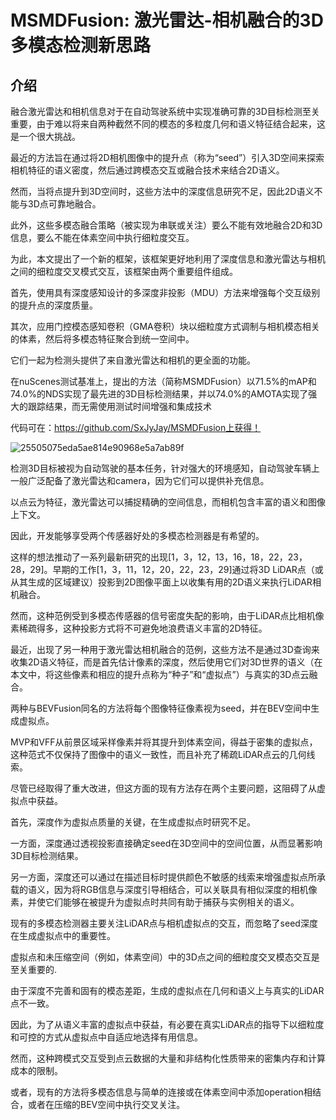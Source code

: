 # MSMDFusion: 激光雷达-相机融合的3D多模态检测新思路
## 介绍
融合激光雷达和相机信息对于在自动驾驶系统中实现准确可靠的3D目标检测至关重要，由于难以将来自两种截然不同的模态的多粒度几何和语义特征结合起来，这是一个很大挑战。

最近的方法旨在通过将2D相机图像中的提升点（称为“seed”）引入3D空间来探索相机特征的语义密度，然后通过跨模态交互或融合技术来结合2D语义。

然而，当将点提升到3D空间时，这些方法中的深度信息研究不足，因此2D语义不能与3D点可靠地融合。

此外，这些多模态融合策略（被实现为串联或关注）要么不能有效地融合2D和3D信息，要么不能在体素空间中执行细粒度交互。

为此，本文提出了一个新的框架，该框架更好地利用了深度信息和激光雷达与相机之间的细粒度交叉模式交互，该框架由两个重要组件组成。

首先，使用具有深度感知设计的多深度非投影（MDU）方法来增强每个交互级别的提升点的深度质量。

其次，应用门控模态感知卷积（GMA卷积）块以细粒度方式调制与相机模态相关的体素，然后将多模态特征聚合到统一空间中。

它们一起为检测头提供了来自激光雷达和相机的更全面的功能。

在nuScenes测试基准上，提出的方法（简称MSMDFusion）以71.5%的mAP和74.0%的NDS实现了最先进的3D目标检测结果，并以74.0%的AMOTA实现了强大的跟踪结果，而无需使用测试时间增强和集成技术

代码可在：https://github.com/SxJyJay/MSMDFusion上获得！

![25505075eda5ae814e90968e5a7ab89f](https://user-images.githubusercontent.com/48575896/227919867-baf04538-de86-4820-8841-f552fefa0862.png)

检测3D目标被视为自动驾驶的基本任务，针对强大的环境感知，自动驾驶车辆上一般广泛配备了激光雷达和camera，因为它们可以提供补充信息。

以点云为特征，激光雷达可以捕捉精确的空间信息，而相机包含丰富的语义和图像上下文。

因此，开发能够享受两个传感器好处的多模态检测器是有希望的。

这样的想法推动了一系列最新研究的出现[1，3，12，13，16，18，22，23，28，29]。早期的工作[1，3，11，12，20，22，23，29]通过将3D LiDAR点（或从其生成的区域建议）投影到2D图像平面上以收集有用的2D语义来执行LiDAR相机融合。

然而，这种范例受到多模态传感器的信号密度失配的影响，由于LiDAR点比相机像素稀疏得多，这种投影方式将不可避免地浪费语义丰富的2D特征。

最近，出现了另一种用于激光雷达相机融合的范例，这些方法不是通过3D查询来收集2D语义特征，而是首先估计像素的深度，然后使用它们对3D世界的语义（在本文中，将这些像素和相应的提升点称为“种子”和“虚拟点”）与真实的3D点云融合。

两种与BEVFusion同名的方法将每个图像特征像素视为seed，并在BEV空间中生成虚拟点。

MVP和VFF从前景区域采样像素并将其提升到体素空间，得益于密集的虚拟点，这种范式不仅保持了图像中的语义一致性，而且补充了稀疏LiDAR点云的几何线索。

尽管已经取得了重大改进，但这方面的现有方法存在两个主要问题，这阻碍了从虚拟点中获益。

首先，深度作为虚拟点质量的关键，在生成虚拟点时研究不足。

一方面，深度通过透视投影直接确定seed在3D空间中的空间位置，从而显著影响3D目标检测结果。

另一方面，深度还可以通过在描述目标时提供颜色不敏感的线索来增强虚拟点所承载的语义，因为将RGB信息与深度引导相结合，可以关联具有相似深度的相机像素，并使它们能够在被提升为虚拟点时共同有助于捕获与实例相关的语义。

现有的多模态检测器主要关注LiDAR点与相机虚拟点的交互，而忽略了seed深度在生成虚拟点中的重要性。

虚拟点和未压缩空间（例如，体素空间）中的3D点之间的细粒度交叉模态交互是至关重要的.

由于深度不完善和固有的模态差距，生成的虚拟点在几何和语义上与真实的LiDAR点不一致。

因此，为了从语义丰富的虚拟点中获益，有必要在真实LiDAR点的指导下以细粒度和可控的方式从虚拟点中自适应地选择有用信息。

然而，这种跨模式交互受到点云数据的大量和非结构化性质带来的密集内存和计算成本的限制。

或者，现有的方法将多模态信息与简单的连接或在体素空间中添加operation相结合，或者在压缩的BEV空间中执行交叉关注。
